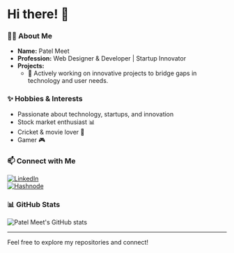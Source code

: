 # Hi there! 👋

### 👨‍💻 About Me

- **Name:** Patel Meet
- **Profession:** Web Designer & Developer | Startup Innovator
- **Projects:**
   - 🚀 Actively working on innovative projects to bridge gaps in technology and user needs.

### ✨ Hobbies & Interests
- Passionate about technology, startups, and innovation
- Stock market enthusiast 📊
- Cricket & movie lover 🎥
- Gamer 🎮

### 📫 Connect with Me
[![LinkedIn](https://img.shields.io/badge/LinkedIn-Profile-blue?style=flat&logo=linkedin&logoColor=white)](https://www.linkedin.com/in/your-linkedin-profile/)  
[![Hashnode](https://img.shields.io/badge/Hashnode-Blog-brightgreen?style=flat&logo=hashnode&logoColor=white)](https://hashnode.com/)  

### 📊 GitHub Stats
![Patel Meet's GitHub stats](https://github-readme-stats.vercel.app/api?username=your-github-username&show_icons=true&theme=radical)  

---

Feel free to explore my repositories and connect!
